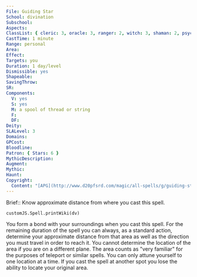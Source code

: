 ```yaml
---
File: Guiding Star
School: divination
Subschool: 
Aspects: 
ClassList: { cleric: 3, oracle: 3, ranger: 2, witch: 3, shaman: 2, psychic: 3 }
CastTime: 1 minute
Range: personal
Area: 
Effect: 
Targets: you
Duration: 1 day/level
Dismissible: yes
Shapeable: 
SavingThrow: 
SR: 
Components:
  V: yes
  S: yes
  M: a spool of thread or string
  F: 
  DF: 
Deity: 
SLALevel: 3
Domains: 
GPCost: 
Bloodline: 
Patron: { Stars: 6 }
MythicDescription: 
Augment: 
Mythic: 
Haunt: 
Copyright:
  Content: "[APG](http://www.d20pfsrd.com/magic/all-spells/g/guiding-star)"
---
```

Brief:: Know approximate distance from where you cast this spell.

```dataviewjs
customJS.Spell.printWiki(dv)
```

You form a bond with your surroundings when you cast this spell. For the remaining duration of the spell you can always, as a standard action, determine your approximate distance from that area as well as the direction you must travel in order to reach it. You cannot determine the location of the area if you are on a different plane. The area counts as "very familiar" for the purposes of teleport or similar spells. You can only attune yourself to one location at a time. If you cast the spell at another spot you lose the ability to locate your original area.
